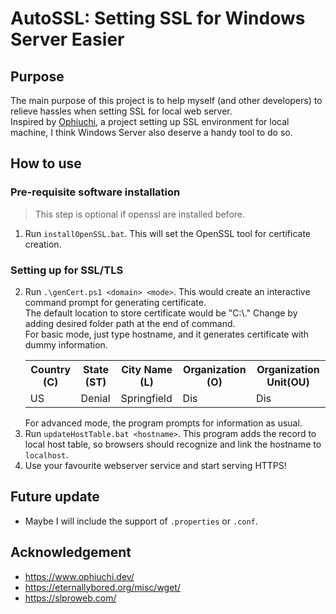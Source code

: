 # AutoSSL: Setting SSL for Windows Server Easier

## Purpose
The main purpose of this project is to help myself (and other developers) to relieve hassles when setting SSL for local web server.\
Inspired by <a href="https://www.ophiuchi.dev/">Ophiuchi</a>, a project setting up SSL environment for local machine, I think Windows Server also deserve a handy tool to do so.

## How to use
### Pre-requisite software installation
> This step is optional if openssl are installed before.
1. Run `installOpenSSL.bat`. This will set the OpenSSL tool for certificate creation.
### Setting up for SSL/TLS
2. Run `.\genCert.ps1 <domain> <mode>`. This would create an interactive command prompt for generating certificate.<br>
The default location to store certificate would be "C:\\." Change by adding desired folder path at the end of command.<br>
For basic mode, just type hostname, and it generates certificate with dummy information.
    <table>
        <tr>
            <th>Country (C)</th>
            <th>State (ST)</th>
            <th>City Name (L)</th>
            <th>Organization (O)</th>
            <th>Organization Unit(OU)</th>
        </tr>
        <tr>
            <td>US</td>
            <td>Denial</td>
            <td>Springfield</td>
            <td>Dis</td>
            <td>Dis</td>
        </tr>
    </table>
    For advanced mode, the program prompts for information as usual.
3. Run `updateHostTable.bat <hostname>`. This program adds the record to local host table, so browsers should recognize and link the hostname to `localhost`.
4. Use your favourite webserver service and start serving HTTPS!

## Future update
- Maybe I will include the support of `.properties` or `.conf`.

## Acknowledgement
- https://www.ophiuchi.dev/
- https://eternallybored.org/misc/wget/
- https://slproweb.com/
